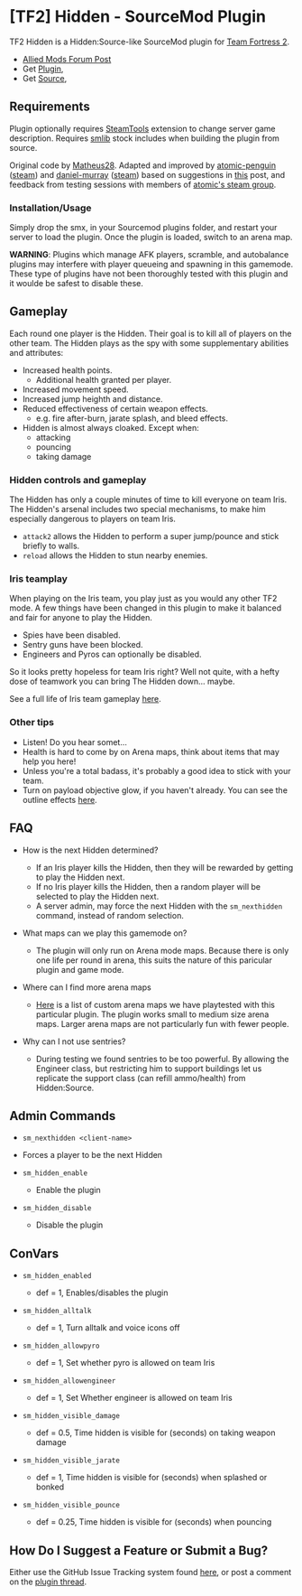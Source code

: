 # [TF2] Hidden - SourceMod Plugin 

TF2 Hidden is a Hidden:Source-like SourceMod plugin for [Team Fortress 2](http://www.teamfortress.com/).

* [Allied Mods Forum Post](https://forums.alliedmods.net/showthread.php?p=1880477#post1880477)
* Get [Plugin](https://forums.alliedmods.net/attachment.php?attachmentid=115025&d=1359143203),
* Get [Source](https://github.com/atomic-penguin/sm-hidden),

## Requirements

Plugin optionally requires [SteamTools](http://forums.alliedmods.net/showthread.php?t=129763) extension to change server game description.
Requires [smlib](https://github.com/bcserv/smlib) stock includes when building the plugin from source.

Original code by [Matheus28](http://forums.alliedmods.net/showthread.php?t=143577).  Adapted and improved by [atomic-penguin](https://github.com/atomic-penguin)
([steam](http://steamcommunity.com/id/atomic-penguin/)) and [daniel-murray](https://github.com/daniel-murray) ([steam](http://steamcommunity.com/id/smileydan2/))
based on suggestions in [this](http://forums.alliedmods.net/showpost.php?p=1770153&postcount=133) post, and feedback from testing sessions with members of
[atomic's steam group](http://steamcommunity.com/groups/PenguinsPub).

### Installation/Usage

Simply drop the smx, in your Sourcemod plugins folder, and restart your server to load the plugin.
Once the plugin is loaded, switch to an arena map.

**WARNING**:  Plugins which manage AFK players, scramble, and autobalance plugins may interfere with
player queueing and spawning in this gamemode.  These type of plugins have not been thoroughly tested
with this plugin and it woulde be safest to disable these.

## Gameplay

Each round one player is the Hidden. Their goal is to kill all of players on the other team.
The Hidden plays as the spy with some supplementary abilities and attributes:

* Increased health points.
  - Additional health granted per player.
* Increased movement speed.
* Increased jump heighth and distance.
* Reduced effectiveness of certain weapon effects.
  - e.g. fire after-burn, jarate splash, and bleed effects.
* Hidden is almost always cloaked.  Except when:
  - attacking
  - pouncing
  - taking damage

### Hidden controls and gameplay

The Hidden has only a couple minutes of time to kill everyone on team Iris.
The Hidden's arsenal includes two special mechanisms, to make him
especially dangerous to players on team Iris.

* `attack2` allows the Hidden to perform a super jump/pounce and stick briefly to walls.
* `reload` allows the Hidden to stun nearby enemies.

### Iris teamplay

When playing on the Iris team, you play just as you would any other TF2 mode.  A few
things have been changed in this plugin to make it balanced and fair for anyone to play the Hidden.

* Spies have been disabled.
* Sentry guns have been blocked.
* Engineers and Pyros can optionally be disabled.

So it looks pretty hopeless for team Iris right?  Well not quite, with a hefty dose of teamwork
you can bring The Hidden down... maybe.

See a full life of Iris team gameplay [here](https://www.youtube.com/watch?v=H8WquUK2kLI).

### Other tips

* Listen! Do you hear somet...
* Health is hard to come by on Arena maps, think about items that may help you here!
* Unless you're a total badass, it's probably a good idea to stick with your team.
* Turn on payload objective glow, if you haven't already. You can see the outline effects
  [here](https://www.youtube.com/watch?v=nJN_dUMeeaQ).

## FAQ

* How is the next Hidden determined?
  - If an Iris player kills the Hidden, then they will be rewarded by getting to play the Hidden next.
  - If no Iris player kills the Hidden, then a random player will be selected to play the Hidden next.
  - A server admin, may force the next Hidden with the `sm_nexthidden` command, instead of random selection.

* What maps can we play this gamemode on?
  - The plugin will only run on Arena mode maps.  Because there is only one life per round in arena,
    this suits the nature of this paricular plugin and game mode.

* Where can I find more arena maps
  - [Here](https://gist.github.com/4605750) is a list of custom arena maps we have playtested
    with this particular plugin.  The plugin works small to medium size arena maps.  Larger
    arena maps are not particularly fun with fewer people.

* Why can I not use sentries?
  - During testing we found sentries to be too powerful.  By allowing the Engineer class,
   but restricting him to support buildings let us replicate the support class (can refill ammo/health)
   from Hidden:Source.
   

## Admin Commands

* `sm_nexthidden <client-name>`
 - Forces a player to be the next Hidden

* `sm_hidden_enable`
  - Enable the plugin

* `sm_hidden_disable`
  - Disable the plugin

## ConVars

* `sm_hidden_enabled`
  - def = 1, Enables/disables the plugin

* `sm_hidden_alltalk`
  - def = 1, Turn alltalk and voice icons off

* `sm_hidden_allowpyro`
  - def = 1, Set whether pyro is allowed on team Iris

* `sm_hidden_allowengineer`
  - def = 1, Set Whether engineer is allowed on team Iris

* `sm_hidden_visible_damage`
  - def = 0.5, Time hidden is visible for (seconds) on taking weapon damage

* `sm_hidden_visible_jarate`
  - def = 1, Time hidden is visible for (seconds) when splashed or bonked

* `sm_hidden_visible_pounce`
  - def = 0.25, Time hidden is visible for (seconds) when pouncing

## How Do I Suggest a Feature or Submit a Bug?

Either use the GitHub Issue Tracking system found
[here](https://github.com/atomic-penguin/sm-hidden/issues?state=open), or
post a comment on the [plugin thread]().
